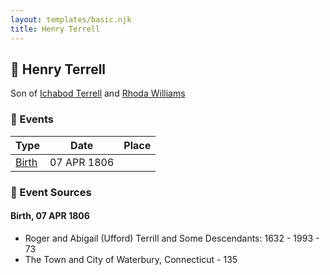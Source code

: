 ```yaml
---
layout: templates/basic.njk
title: Henry Terrell
---
```

## 🔵 Henry Terrell

Son of [Ichabod Terrell](/people/6/66420816) and [Rhoda Williams](/people/2/220352)

### 📆 Events

Type | Date | Place
------ | ------ | ------
[Birth](#event-7ebfdcb0-cd82-4090-bc64-ff42c8f899b2) | 07 APR 1806 |

### 📰 Event Sources

#### <a id="event-7ebfdcb0-cd82-4090-bc64-ff42c8f899b2"></a> Birth, 07 APR 1806
* Roger and Abigail (Ufford) Terrill and Some Descendants: 1632 - 1993  - 73
* The Town and City of Waterbury, Connecticut  - 135